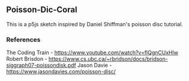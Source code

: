 ## Poisson-Dic-Coral

This is a p5js sketch inspired by Daniel Shiffman's poisson disc tutorial.

### References

The Coding Train - https://www.youtube.com/watch?v=flQgnCUxHlw
Robert Brisdon - https://www.cs.ubc.ca/~rbridson/docs/bridson-siggraph07-poissondisk.pdf
Jason Davie - https://www.jasondavies.com/poisson-disc/
